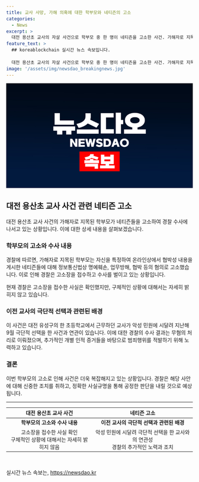 ```yaml
---
title: 교사 사망, 가해 의혹에 대한 학부모와 네티즌의 고소
categories:
  - News
excerpt: >
  대전 용산초 교사의 자살 사건으로 학부모 중 한 명이 네티즌을 고소한 사건. 가해자로 지목된 학부모는 SNS에 자신을 특정해 추방을 요구하는 글을 올리고 협박성 문구를 내건 이들을 명예훼손, 업무방해, 협박 등 혐의로 고소했다. 경찰은 수사에 나서고, 지난해 교사의 자살 사건 관련하여 경찰이 무혐의 처분을 내린 10명도 포함되었다. 현재 경찰은 고소장을 접수하고 수사 중이다.
feature_text: >
  ## koreablockchain 실시간 뉴스 속보입니다.

  대전 용산초 교사의 자살 사건으로 학부모 중 한 명이 네티즌을 고소한 사건. 가해자로 지목된 학부모는 SNS에 자신을 특정해 추방을 요구하는 글을 올리고 협박성 문구를 내건 이들을 명예훼손, 업무방해, 협박 등 혐의로 고소했다. 경찰은 수사에 나서고, 지난해 교사의 자살 사건 관련하여 경찰이 무혐의 처분을 내린 10명도 포함되었다. 현재 경찰은 고소장을 접수하고 수사 중이다.
image: '/assets/img/newsdao_breakingnews.jpg'
---
```


<p><img src="/assets/img/newsdao_breakingnews.jpg" alt="koreablockchain 속보" /></p>

<h2 data-ke-size="size26">대전 용산초 교사 사건 관련 네티즌 고소</h2>

<p data-ke-size="size16">대전 용산초 교사 사건의 가해자로 지목된 학부모가 네티즌들을 고소하여 경찰 수사에 나서고 있는 상황입니다. 이에 대한 상세 내용을 살펴보겠습니다.</p>

<h3>학부모의 고소와 수사 내용</h3>

<p data-ke-size="size16">경찰에 따르면, 가해자로 지목된 학부모는 자신을 특정하여 온라인상에서 협박성 내용을 게시한 네티즌들에 대해 정보통신법상 명예훼손, 업무방해, 협박 등의 혐의로 고소했습니다. 이로 인해 경찰은 고소장을 접수하고 수사를 벌이고 있는 상황입니다.</p>

<p data-ke-size="size16">현재 경찰은 고소장을 접수한 사실은 확인했지만, 구체적인 상황에 대해서는 자세히 밝히지 않고 있습니다.</p>

<h3>이전 교사의 극단적 선택과 관련된 배경</h3>

<p data-ke-size="size16">이 사건은 대전 유성구의 한 초등학교에서 근무하던 교사가 악성 민원에 시달려 지난해 9월 극단적 선택을 한 사건과 연관이 있습니다. 이에 대한 경찰의 수사 결과는 무혐의 처리로 이뤄졌으며, 추가적인 개별 인적 증거들을 바탕으로 범죄행위를 적발하기 위해 노력하고 있습니다.</p>

<h3>결론</h3>

<p data-ke-size="size16">이번 학부모의 고소로 인해 사건은 더욱 복잡해지고 있는 상황입니다. 경찰은 해당 사안에 대해 신중한 조치를 취하고, 정확한 사실규명을 통해 공정한 판단을 내릴 것으로 예상됩니다.</p>

<hr>

<table>
<thead>
<tr>
<th style="text-align: center;">대전 용산초 교사 사건</th>
<th style="text-align: center;">네티즌 고소</th>
</tr>
</thead>
<tbody>
<tr>
<td style="text-align: center; height: 17px;"><b>학부모의 고소와 수사 내용</b></td>
<td style="text-align: center; height: 17px;"><b>이전 교사의 극단적 선택과 관련된 배경</b></td>
</tr>
<tr>
<td style="text-align: center;">고소장을 접수한 사실 확인<br>구체적인 상황에 대해서는 자세히 밝히지 않음</td>
<td style="text-align: center;">악성 민원에 시달려 극단적 선택을 한 교사와의 연관성<br>경찰의 추가적인 노력과 조치</td>
</tr>
</tbody>
</table>

<p data-ke-size="size16">&nbsp;</p>
실시간 뉴스 속보는, <a href="https://newsdao.kr" rel="dofollow">https://newsdao.kr</a>


